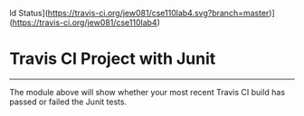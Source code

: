 ld Status](https://travis-ci.org/jew081/cse110lab4.svg?branch=master)](https://travis-ci.org/jew081/cse110lab4)
# Travis CI Project with Junit
----------
The module above will show whether your most recent Travis CI 
build has passed or failed the Junit tests.
